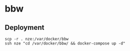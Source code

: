 # bbw

## Deployment

```
scp -r . nze:/var/docker/bbw
ssh nze "cd /var/docker/bbw/ && docker-compose up -d"
```
